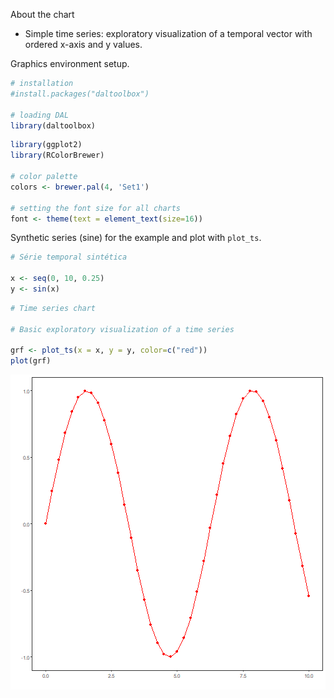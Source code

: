 About the chart
- Simple time series: exploratory visualization of a temporal vector with ordered x-axis and y values.

Graphics environment setup.

``` r
# installation 
#install.packages("daltoolbox")

# loading DAL
library(daltoolbox) 
```


``` r
library(ggplot2)
library(RColorBrewer)

# color palette
colors <- brewer.pal(4, 'Set1')

# setting the font size for all charts
font <- theme(text = element_text(size=16))
```

Synthetic series (sine) for the example and plot with `plot_ts`.

``` r
# Série temporal sintética

x <- seq(0, 10, 0.25)
y <- sin(x)
```


``` r
# Time series chart

# Basic exploratory visualization of a time series

grf <- plot_ts(x = x, y = y, color=c("red"))
plot(grf)
```

![plot of chunk unnamed-chunk-4](fig/grf_ts/unnamed-chunk-4-1.png)
